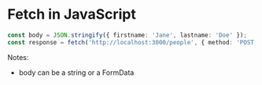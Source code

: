 <!-- .slide: class="with-code" -->

# Fetch in JavaScript

```TypeScript
const body = JSON.stringify({ firstname: 'Jane', lastname: 'Doe' });
const response = fetch('http://localhost:3000/people', { method: 'POST', body });
```

<!-- .element: class="big-code" -->

Notes:

- body can be a string or a FormData
